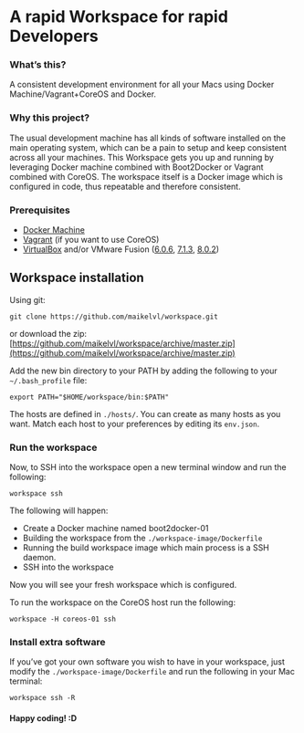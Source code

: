 # A rapid Workspace for rapid Developers

### What’s this?
A consistent development environment for all your Macs using Docker Machine/Vagrant+CoreOS and Docker.

### Why this project?
The usual development machine has all kinds of software installed on the main operating system, which can be a pain to setup and keep consistent across all your machines. This Workspace gets you up and running by leveraging Docker machine combined with Boot2Docker or Vagrant combined with CoreOS. The workspace itself is a Docker image which is configured in code, thus repeatable and therefore consistent.

### Prerequisites

- [Docker Machine](https://docs.docker.com/machine/install-machine/)
- [Vagrant](https://www.vagrantup.com/downloads.html) (if you want to use CoreOS)
- [VirtualBox](https://www.virtualbox.org/wiki/Downloads) and/or VMware Fusion ([6.0.6](https://download3.vmware.com/software/fusion/file/VMware-Fusion-6.0.6-2684343.dmg), [7.1.3](https://download3.vmware.com/software/fusion/file/VMware-Fusion-7.1.3-3204469.dmg), [8.0.2](https://download3.vmware.com/software/fusion/file/VMware-Fusion-8.0.2-3164312.dmg))

## Workspace installation

Using git:

    git clone https://github.com/maikelvl/workspace.git

or download the zip: [https://github.com/maikelvl/workspace/archive/master.zip](https://github.com/maikelvl/workspace/archive/master.zip)

Add the new bin directory to your PATH by adding the following to your `~/.bash_profile` file:

    export PATH="$HOME/workspace/bin:$PATH"

The hosts are defined in `./hosts/`. You can create as many hosts as you want.
Match each host to your preferences by editing its `env.json`.

### Run the workspace
Now, to SSH into the workspace open a new terminal window and run the following:

    workspace ssh

The following will happen:
- Create a Docker machine named boot2docker-01
- Building the workspace from the `./workspace-image/Dockerfile`
- Running the build workspace image which main process is a SSH daemon.
- SSH into the workspace

Now you will see your fresh workspace which is configured.

To run the workspace on the CoreOS host run the following:

    workspace -H coreos-01 ssh


### Install extra software
If you’ve got your own software you wish to have in your workspace, just modify the `./workspace-image/Dockerfile` and run the following in your Mac terminal:

	workspace ssh -R

#### Happy coding! :D
